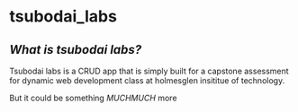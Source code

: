 # tsubodai_labs

## *What is tsubodai labs?*

Tsubodai labs is a CRUD app that is simply built for a capstone assessment for dynamic web development class at holmesglen insititue of technology.

But it could be something _MUCHMUCH_ more

